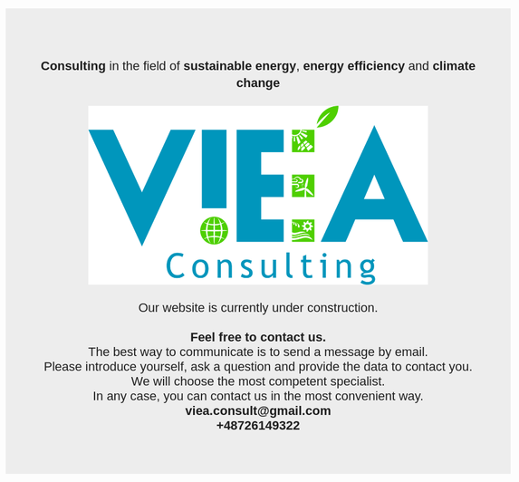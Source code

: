<style type="text/css">
body,td,th {
	font-family: Arial;
	font-size: 22px;
	color: #1F1F1F;
}
body {
	background-color: #EDEDED;
	margin-left: 10px;
	margin-top: 50px;
	margin-right: 10px;
	margin-bottom: 500px;
}
</style>
<div id="rec477777568" class="r t-rec t-rec_pt_90 t-rec_pb_0" data-record-type="106" data-bg-color="#ededed" data-animationappear="off">
<div class="t004">
<div class="t-container t-align_center">
<div class="t-col t-col_12 ">
<div field="text" class="t-text t-text_md " style="text-align: center;"><strong></strong></div>
<div field="text" class="t-text t-text_md " style="text-align: center;"><strong></strong></div>
<div field="text" class="t-text t-text_md " style="text-align: center;"><strong></strong></div>
<div field="text" class="t-text t-text_md " style="text-align: center; font-family: Baskerville, 'Palatino Linotype', Palatino, 'Century Schoolbook L', 'Times New Roman', serif; font-style: normal;">
  <h3><span style="font-family: Arial; font-weight: normal; font-size: 22px;"><strong>Сonsulting</strong>&nbsp;in the field of&nbsp;<strong>sustainable energy</strong>,&nbsp;<strong>energy efficiency</strong>&nbsp;and&nbsp;<strong>climate change</strong></span></h3>
</div>
</div>
</div>
</div>
</div>
<div id="rec477778845" class="r t-rec t-rec_pt_45 t-rec_pb_0" data-record-type="224" data-bg-color="#ededed" data-animationappear="off">
<div class="t196">
<div class="t-container" itemscope="" itemtype="http://schema.org/ImageObject" style="text-align: center;"></div>
</div>
</div>

<div id="rec477777568" class="r t-rec t-rec_pt_90 t-rec_pb_0" data-record-type="106" data-bg-color="#ededed" data-animationappear="off">
<div class="t004">
<div class="t-container t-align_center">
<div class="t-col t-col_12 ">
<div field="text" class="t-text t-text_md " style="text-align: center;"></div>
<div field="text" class="t-text t-text_md " style="text-align: center;"></div>
<div field="text" class="t-text t-text_md " style="text-align: center;">
  <p><img src="images/VieaLogoNoBack.svg" alt="" width="600"></p>
  <p><span style="font-family: Arial; font-size: 22px;">Our website is currently under construction.<br>
    <br>
    <strong>Feel free to contact us.</strong><br>
    The best way to communicate is to send a message by email.<br>
    Please introduce yourself, ask a question and provide the data to contact you.<br>
    We will choose the most competent specialist.<br>
    In any case, you can contact us in the most convenient way.<br>
  <strong>viea.consult@gmail.com<br>
    +48726149322</strong></span></p>
</div>
</div>
</div>
</div>
</div>
